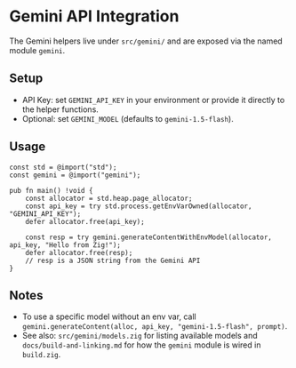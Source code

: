 Gemini API Integration
======================

The Gemini helpers live under `src/gemini/` and are exposed via the named module `gemini`.

Setup
-----
- API Key: set `GEMINI_API_KEY` in your environment or provide it directly to the helper functions.
- Optional: set `GEMINI_MODEL` (defaults to `gemini-1.5-flash`).

Usage
-----
```
const std = @import("std");
const gemini = @import("gemini");

pub fn main() !void {
    const allocator = std.heap.page_allocator;
    const api_key = try std.process.getEnvVarOwned(allocator, "GEMINI_API_KEY");
    defer allocator.free(api_key);

    const resp = try gemini.generateContentWithEnvModel(allocator, api_key, "Hello from Zig!");
    defer allocator.free(resp);
    // resp is a JSON string from the Gemini API
}
```

Notes
-----
- To use a specific model without an env var, call `gemini.generateContent(alloc, api_key, "gemini-1.5-flash", prompt)`.
- See also: `src/gemini/models.zig` for listing available models and `docs/build-and-linking.md` for how the `gemini` module is wired in `build.zig`.
